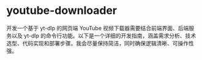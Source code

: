 # youtube-downloader
开发一个基于 yt-dlp 的网页端 YouTube 视频下载器需要结合前端界面、后端服务以及 yt-dlp 的命令行功能。以下是一个详细的开发指南，涵盖需求分析、技术选型、代码实现和部署步骤。我会尽量保持简洁，同时确保逻辑清晰、可操作性强。
